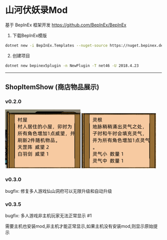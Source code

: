 # 山河伏妖录Mod
基于 BepInEx 框架开发 https://github.com/BepInEx/BepInEx

1. 下载BepInEx模版
```bash
dotnet new -i BepInEx.Templates --nuget-source https://nuget.bepinex.dev/v3/index.json
```
2. 创建项目
```bash
dotnet new bepinex5plugin -n NewPlugin -T net46 -U 2018.4.23
```

---

## ShopItemShow (商店物品展示)

### v0.2.0
![image](https://github.com/Cherrysaber/S010Mod/blob/main/image/house.png)
![image](https://github.com/Cherrysaber/S010Mod/blob/main/image/root.png)

### v0.3.0
bugfix: 修复多人游戏仙山洞府可以无限升级和自动升级

### v0.3.5 
bugfix: 多人游戏非主机玩家无法正常显示 #1

需要主机也安装mod,非主机才能正常显示,如果主机没有安装mod,则显示原始提示
